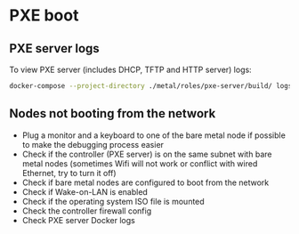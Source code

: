 # PXE boot

## PXE server logs

To view PXE server (includes DHCP, TFTP and HTTP server) logs:

```sh
docker-compose --project-directory ./metal/roles/pxe-server/build/ logs --follow
```

## Nodes not booting from the network

- Plug a monitor and a keyboard to one of the bare metal node if possible to make the debugging process easier
- Check if the controller (PXE server) is on the same subnet with bare metal nodes (sometimes Wifi will not work or conflict with wired Ethernet, try to turn it off)
- Check if bare metal nodes are configured to boot from the network
- Check if Wake-on-LAN is enabled
- Check if the operating system ISO file is mounted
- Check the controller firewall config
- Check PXE server Docker logs
